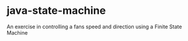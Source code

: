 # java-state-machine
An exercise in controlling a fans speed and direction using a Finite State Machine

